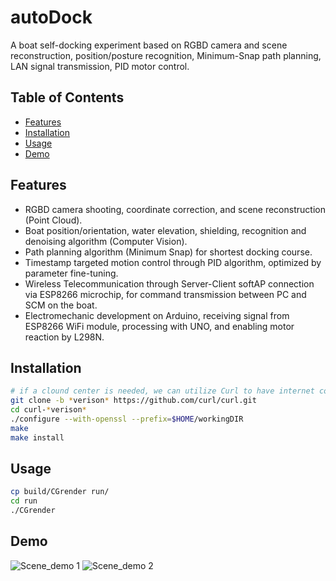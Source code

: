 # autoDock
A boat self-docking experiment based on RGBD camera and scene reconstruction, position/posture recognition, Minimum-Snap path planning, LAN signal transmission, PID motor control.

## Table of Contents

- [Features](#features)
- [Installation](#installation)
- [Usage](#usage)
- [Demo](#demo)
<!-- [Contributing](#contributing) -->
<!-- [License](#license) -->
<!-- [Acknowledgements](#acknowledgements) -->

## Features

- RGBD camera shooting, coordinate correction, and scene reconstruction (Point Cloud).
- Boat position/orientation, water elevation, shielding, recognition and denoising algorithm (Computer Vision).
- Path planning algorithm (Minimum Snap) for shortest docking course.
- Timestamp targeted motion control through PID algorithm, optimized by parameter fine-tuning.
- Wireless Telecommunication through Server-Client softAP connection via ESP8266 microchip, for command transmission between PC and SCM on the boat.
- Electromechanic development on Arduino, receiving signal from ESP8266 WiFi module, processing with UNO, and enabling motor reaction by L298N.

## Installation

<!-- Provide instructions on how to install and set up your project. Include any dependencies and steps needed for a successful installation. -->

```bash
# if a clound center is needed, we can utilize Curl to have internet connection
git clone -b *verison* https://github.com/curl/curl.git
cd curl-*verison*
./configure --with-openssl --prefix=$HOME/workingDIR
make
make install
```

## Usage

<!-- Explain how to use your project. Include examples or code snippets if applicable. -->
  
```bash
cp build/CGrender run/
cd run
./CGrender
```
## Demo
![Scene_demo 1](https://github.com/Furkath/GL-Rendering/tree/master/demos/16-41-53.png)
![Scene_demo 2](https://github.com/Furkath/GL-Rendering/tree/master/demos/15-24-34.png)

